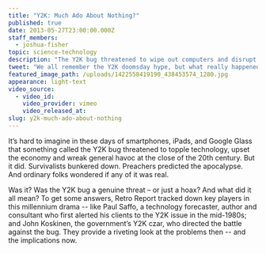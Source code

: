 ```yaml
---
title: "Y2K: Much Ado About Nothing?"
published: true
date: 2013-05-27T23:00:00.000Z
staff_members:
  - joshua-fisher
topic: science-technology
description: "The Y2K bug threatened to wipe out computers and disrupt modern society at the end of the 20th century. We all remember the doomsday hype, but what really happened? "
tweet: "We all remember the Y2K doomsday hype, but what really happened? And was it all just hype?"
featured_image_path: /uploads/1422558419190_438453574_1280.jpg
appearance: light-text
video_source:
  - video_id:
    video_provider: vimeo
    video_released_at:
slug: y2k-much-ado-about-nothing
---
```


It’s hard to imagine in these days of smartphones, iPads, and Google Glass that something called the Y2K bug threatened to topple technology, upset the economy and wreak general havoc at the close of the 20th century. But it did. Survivalists bunkered down. Preachers predicted the apocalypse. And ordinary folks wondered if any of it was real.

Was it? Was the Y2K bug a genuine threat – or just a hoax? And what did it all mean? To get some answers, Retro Report tracked down key players in this millennium drama -- like Paul Saffo, a technology forecaster, author and consultant who first alerted his clients to the Y2K issue in the mid-1980s; and John Koskinen, the government’s Y2K czar, who directed the battle against the bug. They provide a riveting look at the problems then -- and the implications now.

